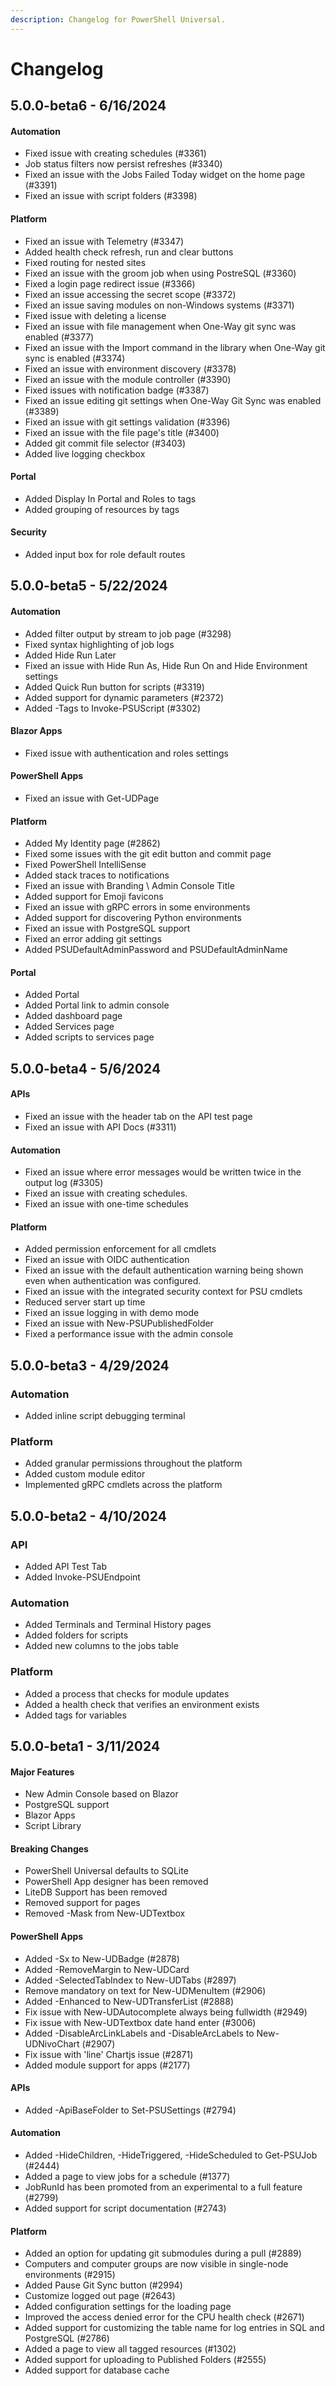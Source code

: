 ```yaml
---
description: Changelog for PowerShell Universal.
---
```


# Changelog

## 5.0.0-beta6 - 6/16/2024

#### Automation

* Fixed issue with creating schedules (#3361)
* Job status filters now persist refreshes (#3340)
* Fixed an issue with the Jobs Failed Today widget on the home page (#3391)
* Fixed an issue with script folders (#3398)

#### Platform

* Fixed an issue with Telemetry (#3347)
* Added health check refresh, run and clear buttons
* Fixed routing for nested sites
* Fixed an issue with the groom job when using PostreSQL (#3360)
* Fixed a login page redirect issue (#3366)
* Fixed an issue accessing the secret scope (#3372)
* Fixed an issue saving modules on non-Windows systems (#3371)
* Fixed issue with deleting a license
* Fixed an issue with file management when One-Way git sync was enabled (#3377)
* Fixed an issue with the Import command in the library when One-Way git sync is enabled (#3374)
* Fixed an issue with environment discovery (#3378)
* Fixed an issue with the module controller (#3390)
* Fixed issues with notification badge (#3387)
* Fixed an issue editing git settings when One-Way Git Sync was enabled (#3389)
* Fixed an issue with git settings validation (#3396)
* Fixed an issue with the file page's title (#3400)
* Added git commit file selector (#3403)
* Added live logging checkbox

#### Portal

* Added Display In Portal and Roles to tags
* Added grouping of resources by tags

#### Security

* Added input box for role default routes

## 5.0.0-beta5 - 5/22/2024

#### Automation

* Added filter output by stream to job page (#3298)
* Fixed syntax highlighting of job logs
* Added Hide Run Later
* Fixed an issue with Hide Run As, Hide Run On and Hide Environment settings
* Added Quick Run button for scripts (#3319)
* Added support for dynamic parameters (#2372)
* Added -Tags to Invoke-PSUScript (#3302)

#### Blazor Apps

* Fixed issue with authentication and roles settings

#### PowerShell Apps

* Fixed an issue with Get-UDPage

#### Platform

* Added My Identity page (#2862)
* Fixed some issues with the git edit button and commit page
* Fixed PowerShell IntelliSense
* Added stack traces to notifications
* Fixed an issue with Branding \ Admin Console Title
* Added support for Emoji favicons
* Fixed an issue with gRPC errors in some environments
* Added support for discovering Python environments
* Fixed an issue with PostgreSQL support
* Fixed an error adding git settings
* Added PSUDefaultAdminPassword and PSUDefaultAdminName

#### Portal

* Added Portal
* Added Portal link to admin console
* Added dashboard page
* Added Services page
* Added scripts to services page

## 5.0.0-beta4 - 5/6/2024

#### APIs

* Fixed an issue with the header tab on the API test page
* Fixed an issue with API Docs (#3311)

#### Automation

* Fixed an issue where error messages would be written twice in the output log (#3305)
* Fixed an issue with creating schedules.
* Fixed an issue with one-time schedules

#### Platform

* Added permission enforcement for all cmdlets
* Fixed an issue with OIDC authentication
* Fixed an issue with the default authentication warning being shown even when authentication was configured.
* Fixed an issue with the integrated security context for PSU cmdlets
* Reduced server start up time
* Fixed an issue logging in with demo mode
* Fixed an issue with New-PSUPublishedFolder
* Fixed a performance issue with the admin console

## 5.0.0-beta3 - 4/29/2024

### Automation

* Added inline script debugging terminal

### Platform

* Added granular permissions throughout the platform
* Added custom module editor
* Implemented gRPC cmdlets across the platform

## 5.0.0-beta2 - 4/10/2024

### API

* Added API Test Tab
* Added Invoke-PSUEndpoint

### Automation

* Added Terminals and Terminal History pages
* Added folders for scripts
* Added new columns to the jobs table

### Platform

* Added a process that checks for module updates
* Added a health check that verifies an environment exists
* Added tags for variables

## 5.0.0-beta1 - 3/11/2024

#### Major Features

* New Admin Console based on Blazor
* PostgreSQL support
* Blazor Apps
* Script Library

#### Breaking Changes

* PowerShell Universal defaults to SQLite
* PowerShell App designer has been removed
* LiteDB Support has been removed
* Removed support for pages
* Removed -Mask from New-UDTextbox

#### PowerShell Apps

* Added -Sx to New-UDBadge (#2878)
* Added -RemoveMargin to New-UDCard
* Added -SelectedTabIndex to New-UDTabs (#2897)
* Remove mandatory on text for New-UDMenuItem (#2906)
* Added -Enhanced to New-UDTransferList (#2888)
* Fix issue with New-UDAutocomplete always being fullwidth (#2949)
* Fix issue with New-UDTextbox date hand enter (#3006)
* Added -DisableArcLinkLabels and -DisableArcLabels to New-UDNivoChart (#2907)
* Fix issue with 'line' Chartjs issue (#2871)
* Added module support for apps (#2177)

#### APIs

* Added -ApiBaseFolder to Set-PSUSettings (#2794)

#### Automation

* Added -HideChildren, -HideTriggered, -HideScheduled to Get-PSUJob (#2444)
* Added a page to view jobs for a schedule (#1377)
* JobRunId has been promoted from an experimental to a full feature (#2799)
* Added support for script documentation (#2743)

#### Platform

* Added an option for updating git submodules during a pull (#2889)
* Computers and computer groups are now visible in single-node environments (#2915)
* Added Pause Git Sync button (#2994)
* Customize logged out page (#2643)
* Added configuration settings for the loading page
* Improved the access denied error for the CPU health check (#2671)
* Added support for customizing the table name for log entries in SQL and PostgreSQL (#2786)
* Added a page to view all tagged resources (#1302)
* Added support for uploading to Published Folders (#2555)
* Added support for database cache
